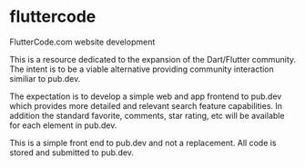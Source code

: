 # fluttercode
FlutterCode.com website development

This is a resource dedicated to the expansion of the Dart/Flutter community. The intent is to be a viable alternative providing community interaction similiar to pub.dev. 

The expectation is to develop a simple web and app frontend to pub.dev which provides more detailed and relevant search feature capabilities. In addition the standard favorite, comments, star rating, etc will be available for each element in pub.dev.

This is a simple front end to pub.dev and not a replacement. All code is stored and submitted to pub.dev.

